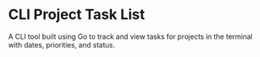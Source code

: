 # CLI Project Task List

A CLI tool built using Go to track and view tasks for projects in the terminal with dates, priorities, and status.
